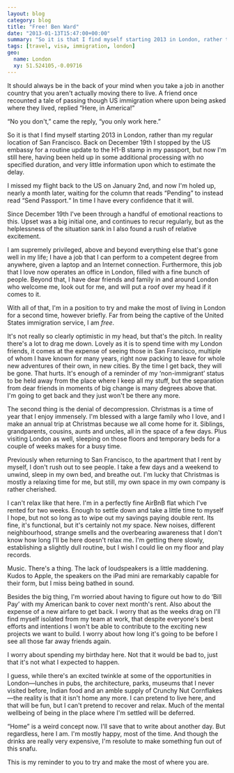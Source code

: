 ```yaml
---
layout: blog
category: blog
title: "Free! Ben Ward"
date: "2013-01-13T15:47:00+00:00"
summary: "So it is that I find myself starting 2013 in London, rather than my regular location of San Francisco. Back on December 19th I stopped by the US embassy for a routine update to the H1-B stamp in my passport, but now I'm still here, having been held up in some additional processing with no specified duration, and very little information upon which to estimate the delay. Here are my thoughts on coping with the simultaneous upset of missing San Francisco, and excitement of being stranded in one of the greatest cities in the world."
tags: [travel, visa, immigration, london]
geo:
  name: London
  xy: 51.524105,-0.09716
---
```

It should always be in the back of your mind when you take a job in another country that you aren't actually moving there to live. A friend once recounted a tale of passing though US immigration where upon being asked where they lived, replied “Here, in America!”

“No you don't,” came the reply, “you only work here.”

So it is that I find myself starting 2013 in London, rather than my regular location of San Francisco. Back on December 19th I stopped by the US embassy for a routine update to the H1-B stamp in my passport, but now I'm still here, having been held up in some additional processing with no specified duration, and very little information upon which to estimate the delay.

I missed my flight back to the US on January 2nd, and now I'm holed up, nearly a month later, waiting for the column that reads “Pending” to instead read “Send Passport.“ In time I have every confidence that it will.

Since December 19th I've been through a handful of emotional reactions to this. Upset was a big initial one, and continues to recur regularly, but as the helplessness of the situation sank in I also found a rush of relative excitement.

I am supremely privileged, above and beyond everything else that's gone well in my life; I have a job that I can perform to a competent degree from anywhere, given a laptop and an Internet connection. Furthermore, this job that I love now operates an office in London, filled with a fine bunch of people. Beyond that, I have dear friends and family in and around London who welcome me, look out for me, and will put a roof over my head if it comes to it.

With all of that, I'm in a position to try and make the most of living in London for a second time, however briefly. Far from being the captive of the United States immigration service, I am *free*.

It's not really so clearly optimistic in my head, but that's the pitch. In reality there's a lot to drag me down. Lovely as it is to spend time with my London friends, it comes at the expense of seeing those in San Francisco, multiple of whom I have known for many years, right now packing to leave for whole new adventures of their own, in new cities. By the time I get back, they will be gone. That hurts. It's enough of a reminder of my ‘non-immigrant’ status to be held away from the place where I keep all my stuff, but the separation from dear friends in moments of big change is many degrees above that. I'm going to get back and they just won't be there any more.

The second thing is the denial of decompression. Christmas is a time of year that I enjoy immensely. I'm blessed with a large family who I love, and I make an annual trip at Christmas because we all come home for it. Siblings, grandparents, cousins, aunts and uncles, all in the space of a few days. Plus visiting London as well, sleeping on those floors and temporary beds for a couple of weeks makes for a busy time.

Previously when returning to San Francisco, to the apartment that I rent by myself, I don't rush out to see people. I take a few days and a weekend to unwind, sleep in my own bed, and breathe out. I'm lucky that Christmas is mostly a relaxing time for me, but still, my own space in my own company is rather cherished.

I can't relax like that here. I'm in a perfectly fine AirBnB flat which I've rented for two weeks. Enough to settle down and take a little time to myself I hope, but not so long as to wipe out my savings paying double rent. Its fine, it's functional, but it's certainly not *my* space. New noises, different neighbourhood, strange smells and the overbearing awareness that I don't know how long I'll be here doesn't relax me. I'm getting there slowly, establishing a slightly dull routine, but I wish I could lie on my floor and play records.

Music. There's a thing. The lack of loudspeakers is a little maddening. Kudos to Apple, the speakers on the iPad mini are remarkably capable for their form, but I miss being bathed in sound.

Besides the big thing, I'm worried about having to figure out how to do ‘Bill Pay’ with my American bank to cover next month's rent. Also about the expense of a new airfare to get back. I worry that as the weeks drag on I'll find myself isolated from my team at work, that despite everyone's best efforts and intentions I won't be able to contribute to the exciting new projects we want to build. I worry about how long it's going to be before I see all those far away friends again.

I worry about spending my birthday here. Not that it would be bad to, just that it's not what I expected to happen.

I guess, while there's an excited twinkle at some of the opportunities in London—lunches in pubs, the architecture, parks, museums that I never visited before, Indian food and an amble supply of Crunchy Nut Cornflakes—the reality is that it isn't home any more. I can pretend to live here, and that will be fun, but I can't pretend to recover and relax. Much of the mental wellbeing of being in the place where I'm settled will be deferred.

“Home” is a weird concept now. I'll save that to write about another day. But regardless, here I am. I'm mostly happy, most of the time. And though the drinks are really very expensive, I'm resolute to make something fun out of this snafu.

This is my reminder to you to try and make the most of where you are.